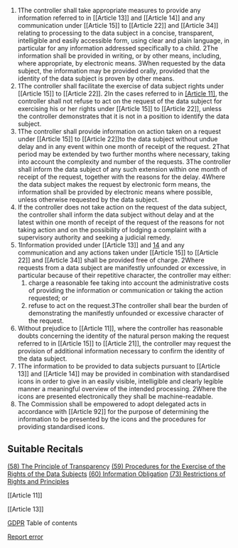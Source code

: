 
1. 1The controller shall take appropriate measures to provide any information referred to in [[Article 13]] and [[Article 14]] and any communication under [[Article 15]] to [[Article 22]] and [[Article 34]] relating to processing to the data subject in a concise, transparent, intelligible and easily accessible form, using clear and plain language, in particular for any information addressed specifically to a child. 2The information shall be provided in writing, or by other means, including, where appropriate, by electronic means. 3When requested by the data subject, the information may be provided orally, provided that the identity of the data subject is proven by other means.
2. 1The controller shall facilitate the exercise of data subject rights under [[Article 15]] to [[Article 22]]. 2In the cases referred to in [[Article 11]](2), the controller shall not refuse to act on the request of the data subject for exercising his or her rights under [[Article 15]] to [[Article 22]], unless the controller demonstrates that it is not in a position to identify the data subject.
3. 1The controller shall provide information on action taken on a request under [[Article 15]] to [[Article 22]]to the data subject without undue delay and in any event within one month of receipt of the request. 2That period may be extended by two further months where necessary, taking into account the complexity and number of the requests. 3The controller shall inform the data subject of any such extension within one month of receipt of the request, together with the reasons for the delay. 4Where the data subject makes the request by electronic form means, the information shall be provided by electronic means where possible, unless otherwise requested by the data subject.
4. If the controller does not take action on the request of the data subject, the controller shall inform the data subject without delay and at the latest within one month of receipt of the request of the reasons for not taking action and on the possibility of lodging a complaint with a supervisory authority and seeking a judicial remedy.
5. 1Information provided under [[Article 13]] and [14](https://gdpr-info.eu/art-14gdpr/) and any communication and any actions taken under [[Article 15]] to [[Article 22]] and [[Article 34]] shall be provided free of charge. 2Where requests from a data subject are manifestly unfounded or excessive, in particular because of their repetitive character, the controller may either:
	1. charge a reasonable fee taking into account the administrative costs of providing the information or communication or taking the action requested; or
	2. refuse to act on the request.3The controller shall bear the burden of demonstrating the manifestly unfounded or excessive character of the request.
6. Without prejudice to [[Article 11]], where the controller has reasonable doubts concerning the identity of the natural person making the request referred to in [[Article 15]] to [[Article 21]], the controller may request the provision of additional information necessary to confirm the identity of the data subject.
7. 1The information to be provided to data subjects pursuant to [[Article 13]] and [[Article 14]] may be provided in combination with standardised icons in order to give in an easily visible, intelligible and clearly legible manner a meaningful overview of the intended processing. 2Where the icons are presented electronically they shall be machine-readable.
8. The Commission shall be empowered to adopt delegated acts in accordance with [[Article 92]] for the purpose of determining the information to be presented by the icons and the procedures for providing standardised icons.



## Suitable Recitals



[(58) The Principle of Transparency](https://gdpr-info.eu/recitals/no-58/)
[(59) Procedures for the Exercise of the Rights of the Data Subjects](https://gdpr-info.eu/recitals/no-59/)
[(60) Information Obligation](https://gdpr-info.eu/recitals/no-60/)
[(73) Restrictions of Rights and Principles](https://gdpr-info.eu/recitals/no-73/)




[[Article 11]]


[[Article 13]]



[GDPR](https://gdpr-info.eu)
Table of contents


[Report error](https://gdpr-info.eu/gf/?TB_iframe=true&height=306 "Your message")


